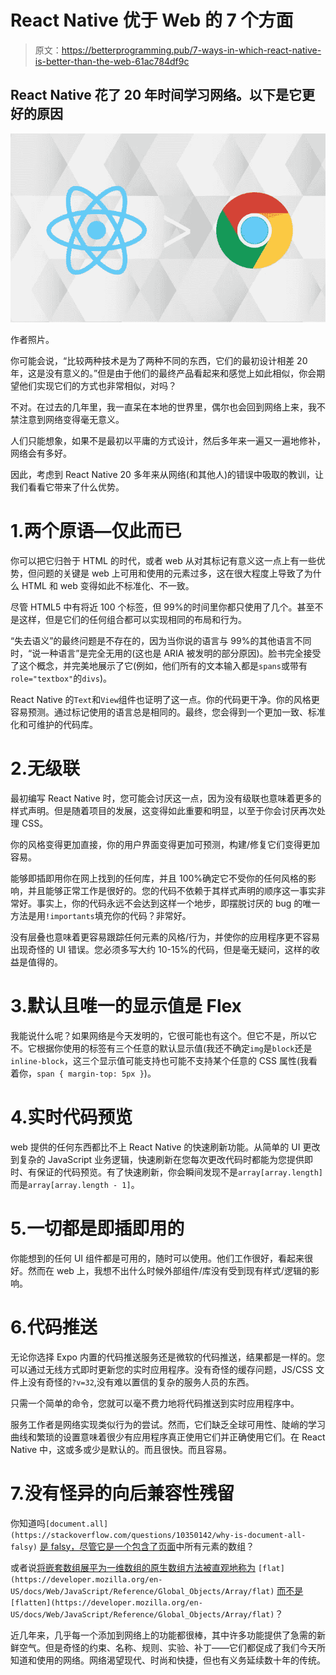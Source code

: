 # React Native 优于 Web 的 7 个方面

> 原文：<https://betterprogramming.pub/7-ways-in-which-react-native-is-better-than-the-web-61ac784df9c>

## React Native 花了 20 年时间学习网络。以下是它更好的原因

![](img/ba9264de9179326e31bdfd94ba85215a.png)

作者照片。

你可能会说，“比较两种技术是为了两种不同的东西，它们的最初设计相差 20 年，这是没有意义的。”但是由于他们的最终产品看起来和感觉上如此相似，你会期望他们实现它们的方式也非常相似，对吗？

不对。在过去的几年里，我一直呆在本地的世界里，偶尔也会回到网络上来，我不禁注意到网络变得毫无意义。

人们只能想象，如果不是最初以平庸的方式设计，然后多年来一遍又一遍地修补，网络会有多好。

因此，考虑到 React Native 20 多年来从网络(和其他人)的错误中吸取的教训，让我们看看它带来了什么优势。

# 1.两个原语—仅此而已

你可以把它归咎于 HTML 的时代，或者 web 从对其标记有意义这一点上有一些优势，但问题的关键是 web 上可用和使用的元素过多，这在很大程度上导致了为什么 HTML 和 web 变得如此不标准化、不一致。

尽管 HTML5 中有将近 100 个标签，但 99%的时间里你都只使用了几个。甚至不是这样，但是它们的任何组合都可以实现相同的布局和行为。

“失去语义”的最终问题是不存在的，因为当你说的语言与 99%的其他语言不同时，“说一种语言”是完全无用的(这也是 ARIA 被发明的部分原因)。脸书完全接受了这个概念，并完美地展示了它(例如，他们所有的文本输入都是`spans`或带有`role="textbox"`的`divs`)。

React Native 的`Text`和`View`组件也证明了这一点。你的代码更干净。你的风格更容易预测。通过标记使用的语言总是相同的。最终，您会得到一个更加一致、标准化和可维护的代码库。

# 2.无级联

最初编写 React Native 时，您可能会讨厌这一点，因为没有级联也意味着更多的样式声明。但是随着项目的发展，这变得如此重要和明显，以至于你会讨厌再次处理 CSS。

你的风格变得更加直接，你的用户界面变得更加可预测，构建/修复它们变得更加容易。

能够即插即用你在网上找到的任何库，并且 100%确定它不受你的任何风格的影响，并且能够正常工作是很好的。您的代码不依赖于其样式声明的顺序这一事实非常好。事实上，你的代码永远不会达到这样一个地步，即摆脱讨厌的 bug 的唯一方法是用`!importants`填充你的代码？非常好。

没有层叠也意味着更容易跟踪任何元素的风格/行为，并使你的应用程序更不容易出现奇怪的 UI 错误。您必须多写大约 10-15%的代码，但是毫无疑问，这样的收益是值得的。

# 3.默认且唯一的显示值是 Flex

我能说什么呢？如果网络是今天发明的，它很可能也有这个。但它不是，所以它不。它根据你使用的标签有三个任意的默认显示值(我还不确定`img`是`block`还是`inline-block`，这三个显示值可能支持也可能不支持某个任意的 CSS 属性(我看着你，`span { margin-top: 5px }`)。

# 4.实时代码预览

web 提供的任何东西都比不上 React Native 的快速刷新功能。从简单的 UI 更改到复杂的 JavaScript 业务逻辑，快速刷新在您每次更改代码时都能为您提供即时、有保证的代码预览。有了快速刷新，你会瞬间发现不是`array[array.length]`而是`array[array.length - 1]`。

# 5.一切都是即插即用的

你能想到的任何 UI 组件都是可用的，随时可以使用。他们工作很好，看起来很好。然而在 web 上，我想不出什么时候外部组件/库没有受到现有样式/逻辑的影响。

# 6.代码推送

无论你选择 Expo 内置的代码推送服务还是微软的代码推送，结果都是一样的。您可以通过无线方式即时更新您的实时应用程序。没有奇怪的缓存问题，JS/CSS 文件上没有奇怪的`?v=32`,没有难以置信的复杂的服务人员的东西。

只需一个简单的命令，您就可以毫不费力地将代码推送到实时应用程序中。

服务工作者是网络实现类似行为的尝试。然而，它们缺乏全球可用性、陡峭的学习曲线和繁琐的设置意味着很少有应用程序真正使用它们并正确使用它们。在 React Native 中，这或多或少是默认的。而且很快。而且容易。

# 7.没有怪异的向后兼容性残留

你知道吗`[document.all](https://stackoverflow.com/questions/10350142/why-is-document-all-falsy)` [是 falsy，尽管它是一个包含了页面](https://stackoverflow.com/questions/10350142/why-is-document-all-falsy)中所有元素的数组？

或者说[将嵌套数组展平为一维数组的原生数组方法被直观地称为](https://developer.mozilla.org/en-US/docs/Web/JavaScript/Reference/Global_Objects/Array/flat) `[flat](https://developer.mozilla.org/en-US/docs/Web/JavaScript/Reference/Global_Objects/Array/flat)` [而不是](https://developer.mozilla.org/en-US/docs/Web/JavaScript/Reference/Global_Objects/Array/flat) `[flatten](https://developer.mozilla.org/en-US/docs/Web/JavaScript/Reference/Global_Objects/Array/flat)`？

近几年来，几乎每一个添加到网络上的功能都很棒，其中许多功能提供了急需的新鲜空气。但是奇怪的约束、名称、规则、实验、补丁——它们都促成了我们今天所知道和使用的网络。网络渴望现代、时尚和快捷，但也有义务延续数十年的传统。